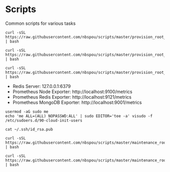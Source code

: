 # Scripts
Common scripts for various tasks

```
curl -sSL https://raw.githubusercontent.com/nbspou/scripts/master/provision_root_base.sh | bash
```

```
curl -sSL https://raw.githubusercontent.com/nbspou/scripts/master/provision_root_redis.sh | bash
```

```
curl -sSL https://raw.githubusercontent.com/nbspou/scripts/master/provision_root_dogcat.sh | bash
```

* Redis Server: 127.0.0.1:6379
* Prometheus Node Exporter: http://localhost:9100/metrics
* Prometheus Redis Exporter: http://localhost:9121/metrics
* Prometheus MongoDB Exporter: http://localhost:9001/metrics

```
usermod -aG sudo me
echo 'me ALL=(ALL) NOPASSWD:ALL' | sudo EDITOR='tee -a' visudo -f /etc/sudoers.d/90-cloud-init-users
```

```
cat ~/.ssh/id_rsa.pub
```

```
curl -sSL https://raw.githubusercontent.com/nbspou/scripts/master/maintenance_root_redis.sh | bash
```

```
curl -sSL https://raw.githubusercontent.com/nbspou/scripts/master/maintenance_root_dogcat.sh | bash
```
